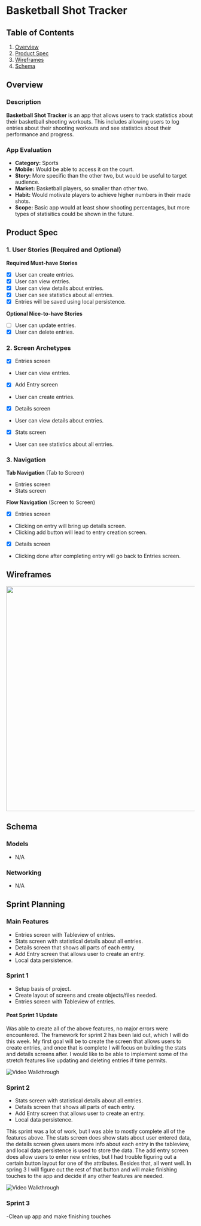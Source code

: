 # Basketball Shot Tracker

## Table of Contents

1. [Overview](#Overview)
2. [Product Spec](#Product-Spec)
3. [Wireframes](#Wireframes)
4. [Schema](#Schema)

## Overview

### Description

**Basketball Shot Tracker** is an app that allows users to track statistics about their basketball shooting workouts. This includes allowing users to log entries about their shooting workouts and see statistics about their performance and progress.

### App Evaluation

- **Category:** Sports
- **Mobile:** Would be able to access it on the court.
- **Story:** More specific than the other two, but would be useful to target audience.
- **Market:** Basketball players, so smaller than other two.
- **Habit:** Would motivate players to achieve higher numbers in their made shots.
- **Scope:** Basic app would at least show shooting percentages, but more types of statisitics could be shown in the future.

## Product Spec

### 1. User Stories (Required and Optional)

**Required Must-have Stories**

- [x] User can create entries.
- [x] User can view entries.
- [x] User can view details about entries.
- [x] User can see statistics about all entries.
- [x] Entries will be saved using local persistence.

**Optional Nice-to-have Stories**
- [ ] User can update entries.
- [x] User can delete entries.

### 2. Screen Archetypes

- [x] Entries screen
* User can view entries.
- [x] Add Entry screen
* User can create entries.
- [x] Details screen
* User can view details about entries.
- [x] Stats screen
* User can see statistics about all entries.

### 3. Navigation

**Tab Navigation** (Tab to Screen)

* Entries screen
* Stats screen

**Flow Navigation** (Screen to Screen)

- [x] Entries screen
* Clicking on entry will bring up details screen.
* Clicking add button will lead to entry creation screen.
- [x] Details screen
* Clicking done after completing entry will go back to Entries screen.

## Wireframes

<img src="2023-11-07 01-25.pdf" width="600" />

## Schema 

### Models

- N/A

### Networking

- N/A

## Sprint Planning

### Main Features
- Entries screen with Tableview of entries.
- Stats screen with statistical details about all entries.
- Details screen that shows all parts of each entry.
- Add Entry screen that allows user to create an entry.
- Local data persistence.

### Sprint 1
- Setup basis of project.
- Create layout of screens and create objects/files needed.
- Entries screen with Tableview of entries.

#### Post Sprint 1 Update

Was able to create all of the above features, no major errors were encountered. The framework for sprint 2 has been laid out, which I will do this week. My first goal will be to create the screen that allows users to create entries, and once that is complete I will focus on building the stats and details screens after. I would like to be able to implement some of the stretch features like updating and deleting entries if time permits.

<img src='ProjCapstoneWalkthrough.gif' title='Proj Capstone Sprint 1 Walkthrough gif' width='' alt='Video Walkthrough' />

### Sprint 2
- Stats screen with statistical details about all entries.
- Details screen that shows all parts of each entry.
- Add Entry screen that allows user to create an entry.
- Local data persistence.

This sprint was a lot of work, but I was able to mostly complete all of the features above. The stats screen does show stats about user entered data, the details screen gives users more info about each entry in the tableview, and local data persistence is used to store the data. The add entry screen does allow users to enter new entries, but I had trouble figuring out a certain button layout for one of the attributes. Besides that, all went well. In spring 3 I will figure out the rest of that button and will make finishing touches to the app and decide if any other features are needed. 

<img src='ProjCapstoneSprint2Walkthrough.gif' title='Proj Capstone Sprint 2 Walkthrough gif' width='' alt='Video Walkthrough' />

### Sprint 3
-Clean up app and make finishing touches
